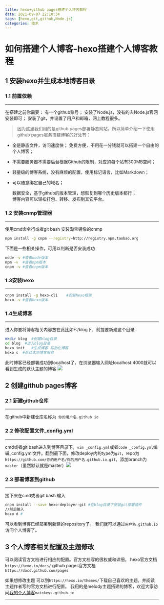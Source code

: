 ```yaml
---
title: hexo+github pages搭建个人博客教程
date: 2021-09-07 22:10:34
tags: [hexo,git,github,Node.js]
categories: 技术
---
```

# 如何搭建个人博客-hexo搭建个人博客教程
## 1 安装hexo并生成本地博客目录


### 1.1 前置依赖
---
在搭建之前你需要：
有一个github账号；
安装了Node.js，没有的去Node.js官网安装即可；
安装了git，并设置了用户和邮箱，网上教程很多。

> 因为这里我们用的是github pages部署静态网站，所以简单介绍一下使用github pages服务搭建博客的好处有：
    

 - 全是静态文件，访问速度快；    免费方便，不用花一分钱就可以搭建一个自由的个人博客；   
 -   不需要服务器不需要后台根据Github的限制，对应的每个站有300MB空间；   
 -  轻量级的博客系统，没有麻烦的配置，使用标记语言，比如Markdown；    
 - 可以随意绑定自己的域名；   
  
   数据安全，基于github的版本管理，想恢复到哪个历史版本都行；  
     博客内容可以轻松打包、转移、发布到其它平台。
 
  

### 1.2 安装cnmp管理器
---

使用cmd命令行或者git bash 安装淘宝镜像的cnmp

```bash
npm install -g cnpm --registry=http://registry.npm.taobao.org	
```
下面是一些相关操作，可用以判断是否安装成功
```bash
node -v	#查看node版本
npm -v	#查看npm版本
cnpm -v	#查看cnpm版本
```



### 1.3安装hexo
---

```bash
cnpm install -g hexo-cli    #安装hexo框架
hexo -v	#查看hexo版本
```

### 1.4生成博客
---
进入你要将博客相关内容放在此比如F:/blog下，前提要新建这个目录
```bash
mkdir blog	#创建blog目录
cd blog	 #进入blog目录
hexo init 	#生成博客 初始化博客
hexo s	#启动本地博客服务
```
此时博客已经部署成功到localhost了，在浏览器输入网址localhost:4000就可以看到生成的默认主题的博客
![](./1.png) 
## 2 创建github pages博客
### 2.1 新建github仓库
---
在github中新建仓库名称为` 你的用户名.github.io`
### 2.2 修改配置文件_config.yml
---

cmd或者git bash进入到博客目录下，`vim _config.yml`或者`code _config.yml`编辑_config.yml文件。翻到最下面，修改deploy内的type为`git`，repo为`https://github.com/你的用户名/你的用户名.github.io.git`，添加branch为`master`（虽然默认就是master）![](./2.png)

### 2.3 部署博客到github
---
接下来在cmd或者git bash 输入
```bash
cnpm install --save hexo-deployer-git #在blog目录下安装git部署插件
//然后输入
hexo d #
```
可以看到博客已经部署到新建的repository了。
我们就可以通过`用户名.github.io`访问个人博客了。
##  3 个人博客相关配置及主题修改
可以阅读官方文档进行相应的配置。官方文档写的很权威和详细。
hexo官方文档`https://hexo.io/docs/`
github pages官方文档`https://docs.github.com/pages`

如果想修改主题
可以到`https://hexo.io/themes/`下载自己喜欢的主题，并阅读主题作者写的官方文档进行配置。
我用的是melody主题搭建的博客，欢迎大家访问[我的个人博客](https://mainkeys.github.io/)`mainkeys.github.io`

---

